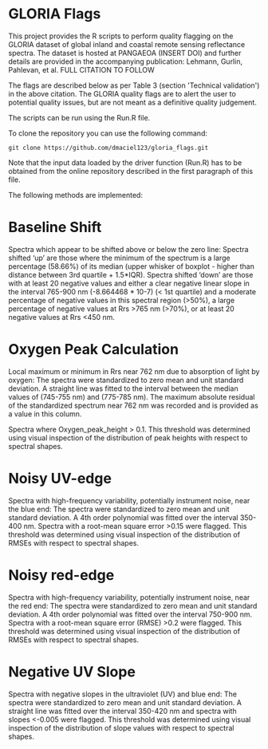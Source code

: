 # GLORIA Flags

This project provides the R scripts to perform quality flagging on the GLORIA dataset of global inland and coastal remote sensing reflectance spectra. The dataset is hosted at PANGAEOA (INSERT DOI) and further details are provided in the accompanying publication:
Lehmann, Gurlin, Pahlevan, et al. FULL CITATION TO FOLLOW

The flags are described below as per Table 3 (section 'Technical validation') in the above citation. The GLORIA quality flags are to alert the user to potential quality issues, but are not meant as a definitive quality judgement.  

The scripts can be run using the Run.R file. 

To clone the repository you can use the following command:

```
git clone https://github.com/dmaciel123/gloria_flags.git

```

Note that the input data loaded by the driver function (Run.R) has to be obtained from the online repository described in the first paragraph of this file. 

The following methods are implemented:

# Baseline Shift

Spectra which appear to be shifted above or below the zero line: Spectra shifted ‘up’ are those where the minimum of the spectrum is a large percentage (58.66%) of its median (upper whisker of boxplot - higher than distance between 3rd quartile + 1.5*IQR). Spectra shifted ‘down’ are those with at least 20 negative values and either a clear negative linear slope in the interval 765-900 nm (-8.664468 * 10-7) (< 1st quartile) and a moderate percentage of negative values in this spectral region (>50%), a large percentage of negative values at Rrs >765 nm (>70%), or at least 20 negative values at Rrs <450 nm.


# Oxygen Peak Calculation

Local maximum or minimum in Rrs near 762 nm due to absorption of light by oxygen: The spectra were standardized to zero mean and unit standard deviation. A straight line was fitted to the interval between the median values of (745-755 nm) and (775-785 nm). The maximum absolute residual of the standardized spectrum near 762 nm was recorded and is provided as a value in this column. 

Spectra where Oxygen_peak_height > 0.1. This threshold was determined using visual inspection of the distribution of peak heights with respect to spectral shapes.

# Noisy UV-edge

Spectra with high-frequency variability, potentially instrument noise, near the blue end: The spectra were standardized to zero mean and unit standard deviation. A 4th order polynomial was fitted over the interval 350-400 nm. Spectra with a root-mean square error >0.15 were flagged. This threshold was determined using visual inspection of the distribution of RMSEs with respect to spectral shapes.



# Noisy red-edge

Spectra with high-frequency variability, potentially instrument noise, near the red end: The spectra were standardized to zero mean and unit standard deviation. A 4th order polynomial was fitted over the interval 750-900 nm. Spectra with a root-mean square error (RMSE) >0.2 were flagged. This threshold was determined using visual inspection of the distribution of RMSEs with respect to spectral shapes.


# Negative UV Slope

Spectra with negative slopes in the ultraviolet (UV) and blue end: The spectra were standardized to zero mean and unit standard deviation. A straight line was fitted over the interval 350-420 nm and spectra with slopes <-0.005 were flagged. This threshold was determined using visual inspection of the distribution of slope values with respect to spectral shapes.


